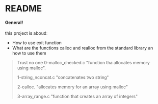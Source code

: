 # README 
#### General!
this project is aboud:
  - How to use exit function
  - What are the functions calloc and realloc from the standard library an how to use them

> Trust no one
> 0-malloc_checked.c "function tha allocates memory using malloc".
>
> 1-string_nconcat.c "concatenates two string"
>
> 2-calloc. "allocates memory for an array using malloc"
>
> 3-array_range.c "function that creates an array of integers"
